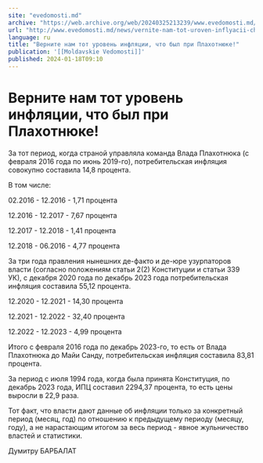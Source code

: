 ```yaml
---
site: "evedomosti.md"
archive: "https://web.archive.org/web/20240325213239/www.evedomosti.md/news/vernite-nam-tot-uroven-inflyacii-chto-byl-pri-plahotnyuke"
url: "http://www.evedomosti.md/news/vernite-nam-tot-uroven-inflyacii-chto-byl-pri-plahotnyuke"
language: ru
title: "Верните нам тот уровень инфляции, что был при Плахотнюке!"
publication: '[[Moldavskie Vedomosti]]'
published: 2024-01-18T09:10
---
```


# Верните нам тот уровень инфляции, что был при Плахотнюке!

За тот период, когда страной управляла команда Влада Плахотнюка (с февраля 2016 года по июнь 2019-го), потребительская инфляция совокупно составила 14,8 процента.

В том числе:

02.2016 - 12.2016 - 1,71 процента

12.2016 - 12.2017 - 7,67 процента

12.2017 - 12.2018 - 1,41 процента

12.2018 - 06.2016 - 4,77 процента

За три года правления нынешних де-факто и де-юре узурпаторов власти (согласно положениям статьи 2(2) Конституции и статьи 339 УК), с декабря 2020 года по декабрь 2023 года потребительская инфляция составила 55,12 процента.

12.2020 - 12.2021 - 14,30 процента

12.2021 - 12.2022 - 32,40 процента

12.2022 - 12.2023 - 4,99 процента

Итого с февраля 2016 года по декабрь 2023-го, то есть от Влада Плахотнюка до Майи Санду, потребительская инфляция составила 83,81 процента.

За период с июля 1994 года, когда была принята Конституция, по декабрь 2023 года, ИПЦ составил 2294,37 процента, то есть цены выросли в 22,9 раза.

Тот факт, что власти дают данные об инфляции только за конкретный период (месяц, год) по отношению к предыдущему периоду (месяцу, году), а не нарастающим итогом за весь период - явное жульничество властей и статистики.

Думитру БАРБАЛАТ